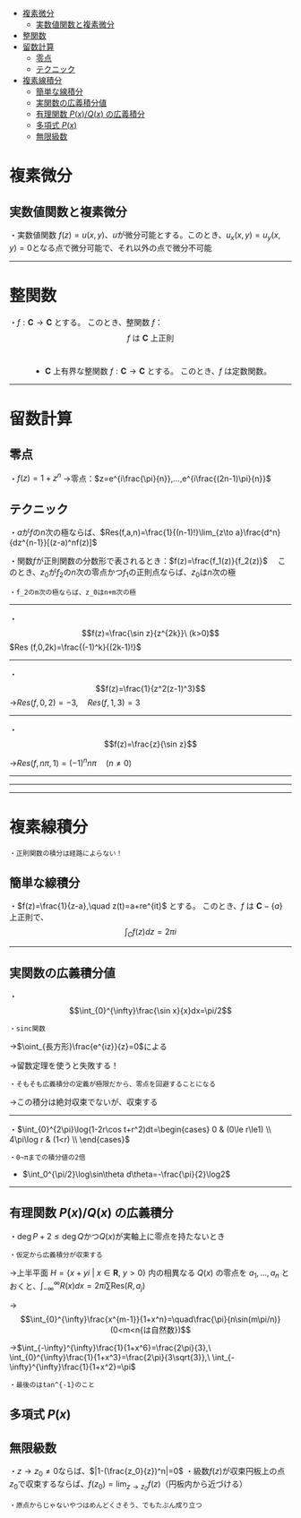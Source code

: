 
- [複素微分](#複素微分)
  - [実数値関数と複素微分](#実数値関数と複素微分)
- [整関数](#整関数)
- [留数計算](#留数計算)
  - [零点](#零点)
  - [テクニック](#テクニック)
- [複素線積分](#複素線積分)
  - [簡単な線積分](#簡単な線積分)
  - [実関数の広義積分値](#実関数の広義積分値)
  - [有理関数 $P(x)/Q(x)$ の広義積分](#有理関数-pxqx-の広義積分)
  - [多項式 $P(x)$](#多項式-px)
  - [無限級数](#無限級数)




# 複素微分

## 実数値関数と複素微分

・実数値関数 $f(z)=u(x,y)$、$u$が微分可能とする。このとき、$u_x(x,y)=u_y(x,y)=0$となる点で微分可能で、それ以外の点で微分不可能

---

# 整関数

<dl><dt>

・$f:\bm{C}\to\bm{C}$ とする。
このとき、整関数 $f$：
$$f\text{ は }\bm{C}\text{ 上正則}$$
<br>

</dt><dd>

- $\bm{C}$ 上有界な整関数 $f:\bm{C}\to\bm{C}$ とする。
このとき、$f$ は定数関数。

</dd></dl>

---

# 留数計算

## 零点

・$f(z)=1+z^n$
→零点：$z=e^{i\frac{\pi}{n}},...,e^{i\frac{(2n-1)\pi}{n}}$

## テクニック
・$a$が$f$の$n$次の極ならば、$Res(f,a,n)=\frac{1}{(n-1)!}\lim_{z\to a}\frac{d^n}{dz^{n-1}}[(z-a)^nf(z)]$

・関数$f$が正則関数の分数形で表されるとき：$f(z)=\frac{f_1(z)}{f_2(z)}$　
このとき、$z_0$が$f_2$の$n$次の零点かつ$f_1$の正則点ならば、$z_0$は$n$次の極

    ・f_2のm次の極ならば、z_0はn+m次の極

---

・$$f(z)=\frac{\sin z}{z^{2k}}\ (k>0)$$
$Res (f,0,2k)=\frac{(-1)^k}{(2k-1)!}$

---

・$$f(z)=\frac{1}{z^2(z-1)^3}$$
→$Res(f,0,2)=-3,\quad Res(f,1,3)=3$ 

---

・$$f(z)=\frac{z}{\sin z}$$

→$Res(f,n\pi,1)=(-1)^nn\pi\quad (n\neq0)$

---
---
---

# 複素線積分

    ・正則関数の積分は経路によらない！

## 簡単な線積分

・$f(z)=\frac{1}{z-a},\quad z(t)=a+re^{it}$ とする。
このとき、$f$ は $\bm{C}-\{a\}$ 上正則で、
$$\int_Cf(z)dz=2\pi i$$

---

## 実関数の広義積分値

・$$\int_{0}^{\infty}\frac{\sin x}{x}dx=\pi/2$$

    ・sinc関数

→$\oint_{長方形}\frac{e^{iz}}{z}=0$による

→留数定理を使うと失敗する！

    ・そもそも広義積分の定義が極限だから、零点を回避することになる

→この積分は絶対収束でないが、収束する

---

・$\int_{0}^{2\pi}\log(1-2r\cos t+r^2)dt=\begin{cases}
0 & (0\le r\le1)  \\
4\pi\log r & (1<r) \\
\end{cases}$

    ・0~πまでの積分値の2倍
- $\int_0^{\pi/2}\log\sin\theta d\theta=-\frac{\pi}{2}\log2$


---

## 有理関数 $P(x)/Q(x)$ の広義積分

・$\deg P+2\le\deg Q$かつ$Q(x)$が実軸上に零点を持たないとき

    ・仮定から広義積分が収束する

→上半平面 $H=\{x+yi\ |\ x\in\bm{R},\ y>0\}$ 内の相異なる $Q(x)$ の零点を $a_1,...,a_n$ とおくと、$\int_{-\infty}^{\infty}R(x)dx=2\pi i\sum\mathrm{Res}(R,a_j)$



→
$$\int_{0}^{\infty}\frac{x^{m-1}}{1+x^n}=\quad\frac{\pi}{n\sin(m\pi/n)}(0<m<n{は自然数})$$

    

→$\int_{-\infty}^{\infty}\frac{1}{1+x^6}=\frac{2\pi}{3},\ \int_{0}^{\infty}\frac{1}{1+x^3}=\frac{2\pi}{3\sqrt{3}},\ \int_{-\infty}^{\infty}\frac{1}{1+x^2}=\pi$ 

    ・最後のはtan^{-1}のこと

## 多項式 $P(x)$

## 無限級数

・$z\to z_0\neq0$ならば、$|1-(\frac{z_0}{z})^n|=0$
・級数$f(z)$が収束円板上の点$z_0$で収束するならば、$f(z_0)=\lim_{z\to z_0} f(z)$（円板内から近づける）

    ・原点からじゃないやつはめんどくさそう、でもたぶん成り立つ